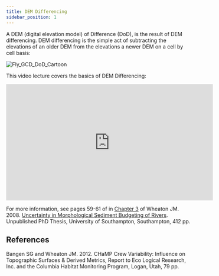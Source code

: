 ```yaml
---
title: DEM Differencing
sidebar_position: 1
---
```


A DEM (digital elevation model) of Difference (DoD), is the result of DEM differencing. DEM differencing is the simple act of subtracting the elevations of an older DEM from the elevations a newer DEM on a cell by cell basis:

![Fly_GCD_DoD_Cartoon](/img/Fly_GCD_DoD_Cartoon.png)

This video lecture covers the basics of DEM Differencing:


<div align="center">
  <iframe width="560" height="315" src="https://www.youtube.com/embed/U_0LqAfbZds" frameBorder="0" allow="encrypted-media" allowFullScreen title="DEM Differencing Video"></iframe>
</div>

For more information, see pages 59-61 of in [Chapter 3](http://www.gis.usu.edu/~jwheaton/Downloads/Thesis/JMWthesis_V7_LR_Chapter03.pdf) of Wheaton JM. 2008. [Uncertainty in Morphological Sediment Budgeting of Rivers](http://www.joewheaton.org/Home/research/projects-1/morphological-sediment-budgeting/phdthesis). Unpublished PhD Thesis, University of Southampton, Southampton, 412 pp.

## References

Bangen SG and Wheaton JM. 2012. CHaMP Crew Variability: Influence on Topographic Surfaces & Derived Metrics, Report to Eco Logical Research, Inc. and the Columbia Habitat Monitoring Program, Logan, Utah, 79 pp.
